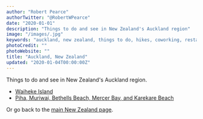 ```yaml
---
author: "Robert Pearce"
authorTwitter: "@RobertWPearce"
date: "2020-01-01"
description: "Things to do and see in New Zealand's Auckland region"
image: "/images/.jpg"
keywords: "auckland, new zealand, things to do, hikes, coworking, restaurants"
photoCredit: ""
photoWebsite: ""
title: "Auckland, New Zealand"
updated: "2020-01-04T00:00:00Z"
---
```


Things to do and see in New Zealand's Auckland region.

* [Waiheke Island](/new-zealand/auckland/waiheke-island.html)
* [Piha, Muriwai, Bethells Beach, Mercer Bay, and Karekare Beach](/new-zealand/auckland/piha-muriwai-bethells-beach-mercer-bay-karekare-beach.html)

Or go back to the [main New Zealand page](/new-zealand/index.html).
